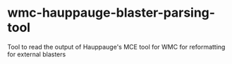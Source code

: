 # wmc-hauppauge-blaster-parsing-tool
Tool to read the output of Hauppauge's MCE tool for WMC for reformatting for external blasters
